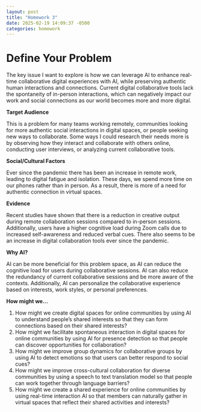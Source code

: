 ```yaml
---
layout: post
title: "Homework 3"
date: 2025-02-19 14:09:37 -0500
categories: homework
---
```


# Define Your Problem

The key issue I want to explore is how we can leverage AI to enhance real-time collaborative digital experiences with AI, while preserving authentic human interactions and connections. Current digital collaborative tools lack the spontaneity of in-person interactions, which can negatively impact our work and social connections as our world becomes more and more digital.

**Target Audience**

This is a problem for many teams working remotely, communities looking for more authentic social interactions in digital spaces, or people seeking new ways to collaborate. Some ways I could research their needs more is by observing how they interact and collaborate with others online, conducting user interviews, or analyzing current collaborative tools.

**Social/Cultural Factors**

Ever since the pandemic there has been an increase in remote work, leading to digital fatigue and isolation. These days, we spend more time on our phones rather than in person. As a result, there is more of a need for authentic connection in virtual spaces.

**Evidence**

Recent studies have shown that there is a reduction in creative output during remote collaboration sessions compared to in-person sessions. Additionally, users have a higher cognitive load during Zoom calls due to increased self-awareness and reduced verbal cues. There also seems to be an increase in digital collaboration tools ever since the pandemic.

**Why AI?**

AI can be more beneficial for this problem space, as AI can reduce the cognitive load for users during collaborative sessions. AI can also reduce the redundancy of current collaborative sessions and be more aware of the contexts. Additionally, AI can personalize the collaborative experience based on interests, work styles, or personal preferences.

**How might we…**

1. How might we create digital spaces for online communities by using AI to understand people’s shared interests so that they can form connections based on their shared interests?
2. How might we facilitate spontaneous interaction in digital spaces for online communities by using AI for presence detection so that people can discover opportunities for collaboration?
3. How might we improve group dynamics for collaborative groups by using AI to detect emotions so that users can better respond to social cues?
4. How might we improve cross-cultural collaboration for diverse communities by using a speech to text translation model so that people can work together through language barriers?
5. How might we create a shared experience for online communities by using real-time interaction AI so that members can naturally gather in virtual spaces that reflect their shared activities and interests?
